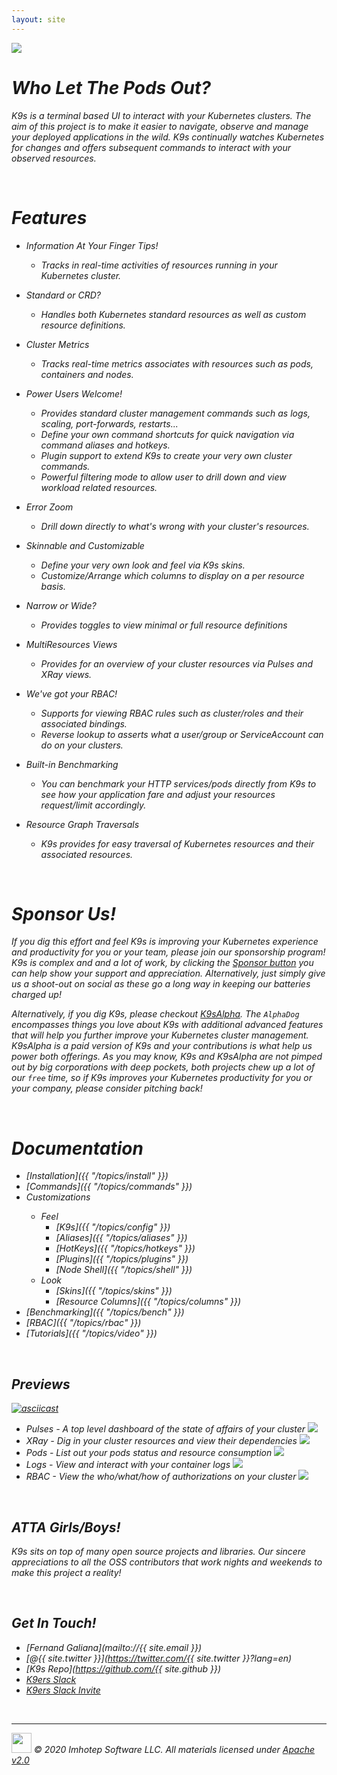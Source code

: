```yaml
---
layout: site
---
```


<img class="pic" src="assets/k9s.png"/>

<br/>

# <i class="fas fa-paw"/> Who Let The Pods Out?

K9s is a terminal based UI to interact with your Kubernetes clusters. The aim of this project is to make it easier to navigate, observe and manage your deployed applications in the wild. K9s continually watches Kubernetes for changes and offers subsequent commands to interact with your observed resources.

<br/>

# <i class="fas fa-highlighter"/> Features

- Information At Your Finger Tips!
  - Tracks in real-time activities of resources running in your Kubernetes cluster.

- Standard or CRD?
  - Handles both Kubernetes standard resources as well as custom resource definitions.

- Cluster Metrics
  - Tracks real-time metrics associates with resources such as pods, containers and nodes.

- Power Users Welcome!
  - Provides standard cluster management commands such as logs, scaling, port-forwards, restarts...
  - Define your own command shortcuts for quick navigation via command aliases and hotkeys.
  - Plugin support to extend K9s to create your very own cluster commands.
  - Powerful filtering mode to allow user to drill down and view workload related resources.

- Error Zoom
  - Drill down directly to what's wrong with your cluster's resources.

- Skinnable and Customizable
  - Define your very own look and feel via K9s skins.
  - Customize/Arrange which columns to display on a per resource basis.

- Narrow or Wide?
  - Provides toggles to view minimal or full resource definitions

- MultiResources Views
  - Provides for an overview of your cluster resources via Pulses and XRay views.

- We've got your RBAC!
  - Supports for viewing RBAC rules such as cluster/roles and their associated bindings.
  - Reverse lookup to asserts what a user/group or ServiceAccount can do on your clusters.

- Built-in Benchmarking
  - You can benchmark your HTTP services/pods directly from K9s to see how your application fare and adjust your resources request/limit accordingly.

- Resource Graph Traversals
  - K9s provides for easy traversal of Kubernetes resources and their associated resources.

<br/>

# <i class="fas fa-bullhorn"></i> Sponsor Us!

If you dig this effort and feel K9s is improving your Kubernetes experience and productivity for you or your team, please join our sponsorship program! K9s is complex and and a lot of work, by clicking the [Sponsor button](https://github.com/sponsors/derailed) you can help show your support and appreciation. Alternatively, just simply give us a shoot-out on social as these go a long way in keeping our batteries charged up!

Alternatively, if you dig K9s, please checkout [K9sAlpha](https://k9salpha.io). The `AlphaDog` encompasses things you love about K9s with additional advanced features that will help you further improve your Kubernetes cluster management. K9sAlpha is a paid version of K9s and your contributions is what help us power both offerings. As you may know, K9s and K9sAlpha are not pimped out by big corporations with deep pockets, both projects chew up a lot of our `free` time, so if K9s improves your Kubernetes productivity for you or your company, please consider pitching back!

<br/>

# <i class="fas fa-book"/> Documentation

- <i class="fas fa-tools"/> [Installation]({{ "/topics/install" }})
- <i class="fas fa-terminal"/> [Commands]({{ "/topics/commands" }})
- <i class="fas fa-car"/> Customizations
  - Feel
    - [K9s]({{ "/topics/config" }})
    - [Aliases]({{ "/topics/aliases" }})
    - [HotKeys]({{ "/topics/hotkeys" }})
    - [Plugins]({{ "/topics/plugins" }})
    - [Node Shell]({{ "/topics/shell" }})
  - Look
    - [Skins]({{ "/topics/skins" }})
    - [Resource Columns]({{ "/topics/columns" }})
- <i class="fas fa-tachometer-alt"/> [Benchmarking]({{ "/topics/bench" }})
- <i class="fas fa-key"/> [RBAC]({{ "/topics/rbac" }})
- <i class="fas fa-video"/> [Tutorials]({{ "/topics/video" }})

<br/>

## <i class="fab fa-youtube"/> Previews

[![asciicast](https://asciinema.org/a/305944.svg)](https://asciinema.org/a/305944)

- Pulses - *A top level dashboard of the state of affairs of your cluster*
  <img src="assets/screens/pulses.png"/>
- XRay - *Dig in your cluster resources and view their dependencies*
  <img src="assets/screens/xray.png"/>
- Pods - *List out your pods status and resource consumption*
  <img src="assets/screens/pods.png"/>
- Logs - *View and interact with your container logs*
  <img src="assets/screens/logs.png"/>
- RBAC - *View the who/what/how of authorizations on your cluster*
  <img src="assets/screens/rbac.png"/>

<br/>

## <i class="fas fa-thumbs-up"></i> ATTA Girls/Boys!

K9s sits on top of many open source projects and libraries. Our *sincere* appreciations to all the OSS contributors that work nights and weekends to make this project a reality!

<br/>

## <i class="fas fa-phone-volume"></i> Get In Touch!

- <i class="fas fa-at fa-2x"/>  [Fernand Galiana](mailto://{{ site.email }})
- <i class="fab fa-twitter fa-2x"/> [@{{ site.twitter }}](https://twitter.com/{{ site.twitter }}?lang=en)
- <i class="fab fa-github fa-2x"/> [K9s Repo](https://github.com/{{ site.github }})
- <i class="fab fa-slack fa-2x"/>  [K9ers Slack](https://k9sers.slack.com/)
- <i class="fab fa-slack-hash fa-2x"/> [K9ers Slack Invite](https://join.slack.com/t/k9sers/shared_invite/enQtOTA5MDEyNzI5MTU0LWQ1ZGI3MzliYzZhZWEyNzYxYzA3NjE0YTk1YmFmNzViZjIyNzhkZGI0MmJjYzhlNjdlMGJhYzE2ZGU1NjkyNTM)

<br/>

---
<img class="mid-align" src="/assets/imhotep_logo.png" width="32" height="auto"/>
<span class="mid-align">
  © 2020 Imhotep Software LLC. All materials licensed under
</span>
<a class="mid-align" href="http://www.apache.org/licenses/LICENSE-2.0">Apache v2.0</a>
